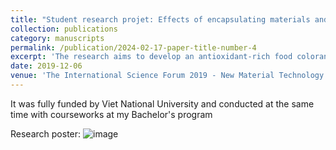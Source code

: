 ```yaml
---
title: "Student research projet: Effects of encapsulating materials and inlet-air temperatures on physicochemical properties and bioactive compounds of spray-dried Rhodomyrtus Tomentosa product"
collection: publications
category: manuscripts
permalink: /publication/2024-02-17-paper-title-number-4
excerpt: 'The research aims to develop an antioxidant-rich food colorant from R.Tomentosa forest fruit by micro-encapsulation using spray technology'
date: 2019-12-06
venue: 'The International Science Forum 2019 - New Material Technology for Sustainable Development, Ho Chi Minh City, Vietnam. No.:46-GCN/KHCN'
---
```

It was fully funded by Viet National University and conducted at the same time with courseworks at my Bachelor's program

Research poster:
![image](https://github.com/user-attachments/assets/fa04d7e0-17e4-4b01-9e9d-94d36306ea69)

